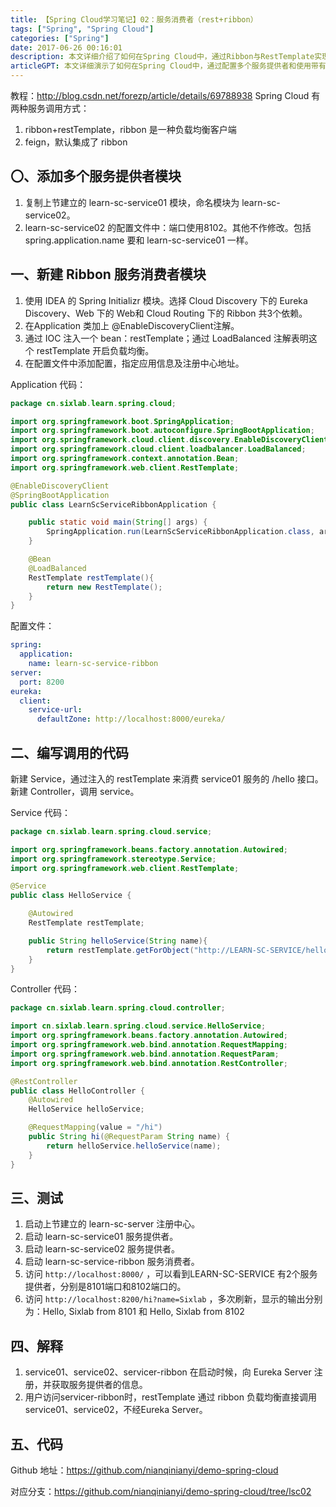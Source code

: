 ```yaml
---
title: 【Spring Cloud学习笔记】02：服务消费者（rest+ribbon）
tags: ["Spring", "Spring Cloud"]
categories: ["Spring"]
date: 2017-06-26 00:16:01
description: 本文详细介绍了如何在Spring Cloud中，通过Ribbon与RestTemplate实现客户端负载均衡的服务调用。
articleGPT: 本文详细演示了如何在Spring Cloud中，通过配置多个服务提供者和使用带有Ribbon客户端负载均衡的RestTemplate，实现客户端负载均衡的服务调用。
---
```


教程：<http://blog.csdn.net/forezp/article/details/69788938> Spring Cloud
有两种服务调用方式：  

  1. ribbon+restTemplate，ribbon 是一种负载均衡客户端
  2. feign，默认集成了 ribbon

## 〇、添加多个服务提供者模块

  1. 复制上节建立的 learn-sc-service01 模块，命名模块为 learn-sc-service02。
  2. learn-sc-service02 的配置文件中：端口使用8102。其他不作修改。包括 spring.application.name 要和 learn-sc-service01 一样。

## 一、新建 Ribbon 服务消费者模块

  1. 使用 IDEA 的 Spring Initializr 模块。选择 Cloud Discovery 下的 Eureka Discovery、Web 下的 Web和 Cloud Routing 下的 Ribbon 共3个依赖。
  2. 在Application 类加上 @EnableDiscoveryClient注解。
  3. 通过 IOC 注入一个 bean：restTemplate；通过 LoadBalanced 注解表明这个 restTemplate 开启负载均衡。
  4. 在配置文件中添加配置，指定应用信息及注册中心地址。

Application 代码：

```Java
package cn.sixlab.learn.spring.cloud;

import org.springframework.boot.SpringApplication;
import org.springframework.boot.autoconfigure.SpringBootApplication;
import org.springframework.cloud.client.discovery.EnableDiscoveryClient;
import org.springframework.cloud.client.loadbalancer.LoadBalanced;
import org.springframework.context.annotation.Bean;
import org.springframework.web.client.RestTemplate;

@EnableDiscoveryClient
@SpringBootApplication
public class LearnScServiceRibbonApplication {

    public static void main(String[] args) {
        SpringApplication.run(LearnScServiceRibbonApplication.class, args);
    }

    @Bean
    @LoadBalanced
    RestTemplate restTemplate(){
        return new RestTemplate();
    }
}
```

配置文件：

```yaml
spring:
  application:
    name: learn-sc-service-ribbon
server:
  port: 8200
eureka:
  client:
    service-url:
      defaultZone: http://localhost:8000/eureka/
```

## 二、编写调用的代码

新建 Service，通过注入的 restTemplate 来消费 service01 服务的 /hello 接口。新建 Controller，调用
service。

Service 代码：

```Java
package cn.sixlab.learn.spring.cloud.service;

import org.springframework.beans.factory.annotation.Autowired;
import org.springframework.stereotype.Service;
import org.springframework.web.client.RestTemplate;

@Service
public class HelloService {

    @Autowired
    RestTemplate restTemplate;

    public String helloService(String name){
        return restTemplate.getForObject("http://LEARN-SC-SERVICE/hello?name=" + name, String.class);
    }
}
```

Controller 代码：

```Java
package cn.sixlab.learn.spring.cloud.controller;

import cn.sixlab.learn.spring.cloud.service.HelloService;
import org.springframework.beans.factory.annotation.Autowired;
import org.springframework.web.bind.annotation.RequestMapping;
import org.springframework.web.bind.annotation.RequestParam;
import org.springframework.web.bind.annotation.RestController;

@RestController
public class HelloController {
    @Autowired
    HelloService helloService;

    @RequestMapping(value = "/hi")
    public String hi(@RequestParam String name) {
        return helloService.helloService(name);
    }
}
```

## 三、测试

  1. 启动上节建立的 learn-sc-server 注册中心。
  2. 启动 learn-sc-service01 服务提供者。
  3. 启动 learn-sc-service02 服务提供者。
  4. 启动 learn-sc-service-ribbon 服务消费者。
  5. 访问 `http://localhost:8000/` ，可以看到LEARN-SC-SERVICE 有2个服务提供者，分别是8101端口和8102端口的。
  6. 访问 `http://localhost:8200/hi?name=Sixlab` ，多次刷新，显示的输出分别为：Hello, Sixlab from 8101 和 Hello, Sixlab from 8102

## 四、解释

  1. service01、service02、servicer-ribbon 在启动时候，向 Eureka Server 注册，并获取服务提供者的信息。
  2. 用户访问servicer-ribbon时，restTemplate 通过 ribbon 负载均衡直接调用 service01、service02，不经Eureka Server。

## 五、代码

Github 地址：<https://github.com/nianqinianyi/demo-spring-cloud>

对应分支：<https://github.com/nianqinianyi/demo-spring-cloud/tree/lsc02>

